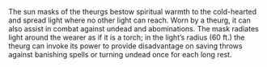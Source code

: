 The sun masks of the theurgs bestow spiritual warmth to the cold-hearted and spread light where no other light can reach. Worn by a theurg, it can also assist in combat against undead and abominations. The mask radiates light around the wearer as if it is a torch; in the light’s radius (60 ft.) the theurg can invoke its power to provide disadvantage on saving throws against banishing spells or turning undead once for each long rest.